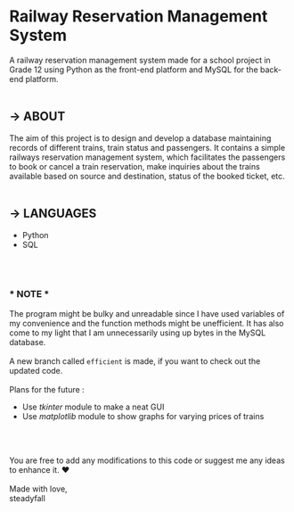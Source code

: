 # Railway Reservation Management System
A railway reservation management system made for a school project in Grade 12 using Python as the front-end platform and MySQL for the back-end platform. 
<br>
<br>
## → ABOUT
The aim of this project is to design and develop a database maintaining records of different trains, train status and passengers. It contains a simple railways reservation management system, which facilitates the passengers to book or cancel a train reservation, make inquiries about the trains available based on source and destination, status of the booked ticket, etc.        
<br>
## → LANGUAGES
- Python
- SQL
<br>
<br>

### \* **NOTE** \*
The program might be bulky and unreadable since I have used variables of my convenience and the function methods might be unefficient. It has also come to my light that I am unnecessarily using up bytes in the MySQL database.
\
\
A new branch called `efficient` is made, if you want to check out the updated code. 
\
\
Plans for the future : 
- Use *tkinter* module to make a neat GUI
- Use *matplotlib* module to show graphs for varying prices of trains

<br>
<br>

You are free to add any modifications to this code or suggest me any ideas to enhance it. ❤
\
\
Made with love, \
steadyfall

